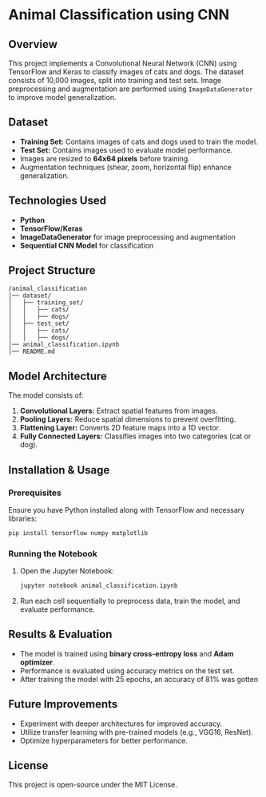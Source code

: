# Animal Classification using CNN

## Overview

This project implements a Convolutional Neural Network (CNN) using TensorFlow and Keras to classify images of cats and dogs. The dataset consists of 10,000 images, split into training and test sets. Image preprocessing and augmentation are performed using `ImageDataGenerator` to improve model generalization.

## Dataset

- **Training Set:** Contains images of cats and dogs used to train the model.
- **Test Set:** Contains images used to evaluate model performance.
- Images are resized to **64x64 pixels** before training.
- Augmentation techniques (shear, zoom, horizontal flip) enhance generalization.

## Technologies Used

- **Python**
- **TensorFlow/Keras**
- **ImageDataGenerator** for image preprocessing and augmentation
- **Sequential CNN Model** for classification

## Project Structure

```
/animal_classification
│── dataset/
│   ├── training_set/
│   │   ├── cats/
│   │   ├── dogs/
│   ├── test_set/
│   │   ├── cats/
│   │   ├── dogs/
│── animal_classification.ipynb
│── README.md
```

## Model Architecture

The model consists of:

1. **Convolutional Layers:** Extract spatial features from images.
2. **Pooling Layers:** Reduce spatial dimensions to prevent overfitting.
3. **Flattening Layer:** Converts 2D feature maps into a 1D vector.
4. **Fully Connected Layers:** Classifies images into two categories (cat or dog).

## Installation & Usage

### Prerequisites

Ensure you have Python installed along with TensorFlow and necessary libraries:

```bash
pip install tensorflow numpy matplotlib
```

### Running the Notebook

1. Open the Jupyter Notebook:
   ```bash
   jupyter notebook animal_classification.ipynb
   ```
2. Run each cell sequentially to preprocess data, train the model, and evaluate performance.

## Results & Evaluation

- The model is trained using **binary cross-entropy loss** and **Adam optimizer**.
- Performance is evaluated using accuracy metrics on the test set.
- After training the model with 25 epochs, an accuracy of 81% was gotten



## Future Improvements

- Experiment with deeper architectures for improved accuracy.
- Utilize transfer learning with pre-trained models (e.g., VGG16, ResNet).
- Optimize hyperparameters for better performance.

## License

This project is open-source under the MIT License.

